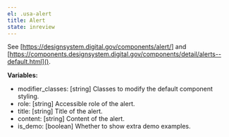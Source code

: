 ```yaml
---
el: .usa-alert
title: Alert
state: inreview
---
```

See [https://designsystem.digital.gov/components/alert/] and
[https://components.designsystem.digital.gov/components/detail/alerts--default.html]().

__Variables:__
* modifier_classes: [string] Classes to modify the default component styling.
* role: [string] Accessible role of the alert.
* title: [string] Title of the alert.
* content: [string] Content of the alert.
* is_demo: [boolean] Whether to show extra demo examples.
